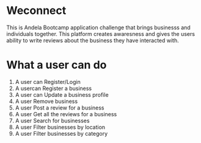 # Weconnect

This is Andela Bootcamp  application challenge that brings businesss and individuals together.
This platform creates awaresness and gives the users ability to write reviews about the business they have interacted with.

# What a user can do
1. A user can Register/Login
2. A usercan Register a business
3. A user can Update a business profile
4. A user Remove business
5. A user Post a review for a business
6. A user Get all the reviews for a business
7. A user Search for businesses
8. A user Filter businesses by location    
9. A user Filter businesses by category
